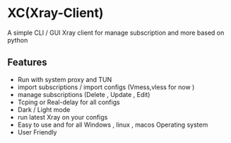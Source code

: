 # XC(Xray-Client)

A simple CLI / GUI Xray client for manage subscription and more based on python


## Features
- Run with system proxy and TUN
- import subscriptions / import configs (Vmess,vless for now )
- manage subscriptions (Delete , Update , Edit)
- Tcping or Real-delay for all configs
- Dark / Light mode
- run latest Xray on your configs
- Easy to use and for all Windows , linux , macos Operating  system
- User Friendly